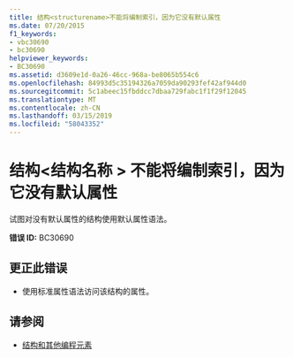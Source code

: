 ```yaml
---
title: 结构<structurename>不能将编制索引，因为它没有默认属性
ms.date: 07/20/2015
f1_keywords:
- vbc30690
- bc30690
helpviewer_keywords:
- BC30690
ms.assetid: d3609e1d-0a26-46cc-968a-be8065b554c6
ms.openlocfilehash: 84993d5c35194326a7059da90293fef42af944d0
ms.sourcegitcommit: 5c1abeec15fbddcc7dbaa729fabc1f1f29f12045
ms.translationtype: MT
ms.contentlocale: zh-CN
ms.lasthandoff: 03/15/2019
ms.locfileid: "58043352"
---
```

# <a name="structure-structurename-cannot-be-indexed-because-it-has-no-default-property"></a>结构\<结构名称 > 不能将编制索引，因为它没有默认属性
试图对没有默认属性的结构使用默认属性语法。  
  
 **错误 ID:** BC30690  
  
## <a name="to-correct-this-error"></a>更正此错误  
  
-   使用标准属性语法访问该结构的属性。  
  
## <a name="see-also"></a>请参阅

- [结构和其他编程元素](../../visual-basic/programming-guide/language-features/data-types/structures-and-other-programming-elements.md)
